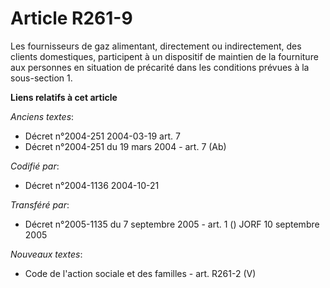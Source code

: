 # Article R261-9

Les fournisseurs de gaz alimentant, directement ou indirectement, des clients domestiques, participent à un dispositif de
maintien de la fourniture aux personnes en situation de précarité dans les conditions prévues à la sous-section 1.

**Liens relatifs à cet article**

_Anciens textes_:

  - Décret n°2004-251 2004-03-19 art. 7
  - Décret n°2004-251 du 19 mars 2004 - art. 7 (Ab)

_Codifié par_:

  - Décret n°2004-1136 2004-10-21

_Transféré par_:

  - Décret n°2005-1135 du 7 septembre 2005 - art. 1 () JORF 10 septembre 2005

_Nouveaux textes_:

  - Code de l'action sociale et des familles - art. R261-2 (V)
